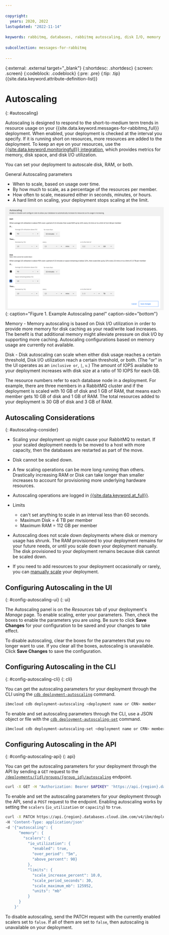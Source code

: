 ```yaml
---

copyright:
  years: 2020, 2022
lastupdated: "2022-11-14"

keywords: rabbitmq, databases, rabbitmq autoscaling, disk I/O, memory

subcollection: messages-for-rabbitmq

---
```

{:external: .external target="_blank"}
{:shortdesc: .shortdesc}
{:screen: .screen}
{:codeblock: .codeblock}
{:pre: .pre}
{:tip: .tip}
{{site.data.keyword.attribute-definition-list}}


# Autoscaling
{: #autoscaling}

Autoscaling is designed to respond to the short-to-medium term trends in resource usage on your {{site.data.keyword.messages-for-rabbitmq_full}} deployment. When enabled, your deployment is checked at the interval you specify. If it is running short on resources, more resources are added to the deployment. To keep an eye on your resources, use the [{{site.data.keyword.monitoringfull}} integration](/docs/messages-for-rabbitmq?topic=messages-for-rabbitmq-monitoring), which provides metrics for memory, disk space, and disk I/O utilization.

You can set your deployment to autoscale disk, RAM, or both. 

General Autoscaling parameters
- When to scale, based on usage over time.
- By how much to scale, as a percentage of the resources per member.
- How often to scale, measured either in seconds, minutes, or hours.
- A hard limit on scaling, your deployment stops scaling at the limit.

![Example Autoscaling panel](images/autoscaling-update.png){: caption="Figure 1. Example Autoscaling panel" caption-side="bottom"}

Memory - Memory autoscaling is based on Disk I/O utilization in order to provide more memory for disk caching as your read/write load increases. The benefit is that additional memory might alleviate pressure on disk I/O by supporting more caching. Autoscaling configurations based on memory usage are currently not available. 

Disk - Disk autoscaling can scale when either disk usage reaches a certain threshold, Disk I/O utilization reach a certain threshold, or both. (The "or" in the UI operates as an `inclusive or`, `|`, `v`.) The amount of IOPS available to your deployment increases with disk size at a ratio of 10 IOPS for each GB.

The resource numbers refer to each database node in a deployment. For example, there are three members in a RabbitMQ cluster and if the deployment is scaled with 10 GB of disk and 1 GB of RAM, that means each member gets 10 GB of disk and 1 GB of RAM. The total resources added to your deployment is 30 GB of disk and 3 GB of RAM.

## Autoscaling Considerations
{: #autoscaling-consider}

- Scaling your deployment up might cause your RabbitMQ to restart. If your scaled deployment needs to be moved to a host with more capacity, then the databases are restarted as part of the move.

- Disk cannot be scaled down.

- A few scaling operations can be more long running than others. Drastically increasing RAM or Disk can take longer than smaller increases to account for provisioning more underlying hardware resources.

- Autoscaling operations are logged in [{{site.data.keyword.at_full}}](/docs/messages-for-rabbitmq?topic=cloud-databases-activity-tracker).

- Limits
   - can't set anything to scale in an interval less than 60 seconds.
   - Maximum Disk = 4 TB per member
   - Maximum RAM = 112 GB per member

- Autoscaling does not scale down deployments where disk or memory usage has shrunk. The RAM provisioned to your deployment remains for your future needs, or until you scale down your deployment manually. The disk provisioned to your deployment remains because disk cannot be scaled down.

- If you need to add resources to your deployment occasionally or rarely, you can [manually scale](/docs/messages-for-rabbitmq?topic=messages-for-rabbitmq-resources-scaling) your deployment.

## Configuring Autoscaling in the UI
{: #config-autoscaling-ui}
{: ui}

The Autoscaling panel is on the _Resources_ tab of your deployment's _Manage_ page. To enable scaling, enter your parameters. Then, check the boxes to enable the parameters you are using. Be sure to click **Save Changes** for your configuration to be saved and your changes to take effect.

To disable autoscaling, clear the boxes for the parameters that you no longer want to use. If you clear all the boxes, autoscaling is unavailable. Click **Save Changes** to save the configuration.

## Configuring Autoscaling in the CLI
{: #config-autoscaling-cli}
{: cli}

You can get the autoscaling parameters for your deployment through the CLI using the [`cdb deployment-autoscaling`](/docs/databases-cli-plugin?topic=databases-cli-plugin-cdb-reference#-ibmcloud-cdb-deployment-autoscaling-) command.
```sh
ibmcloud cdb deployment-autoscaling <deployment name or CRN> member
```

To enable and set autoscaling parameters through the CLI, use a JSON object or file with the [`cdb deployment-autoscaling-set`](/docs/databases-cli-plugin?topic=databases-cli-plugin-cdb-reference#-ibmcloud-cdb-deployment-autoscaling-set-) command.
```sh
ibmcloud cdb deployment-autoscaling-set <deployment name or CRN> member '{"autoscaling": { "memory": {"scalers": {"io_utilization": {"enabled": true, "over_period": "5m","above_percent": 90}},"rate": {"increase_percent": 10.0, "period_seconds": 300,"limit_mb_per_member": 125952,"units": "mb"}}}}'
```

## Configuring Autoscaling in the API
{: #config-autoscaling-api}
{: api}

You can get the autoscaling parameters for your deployment through the API by sending a `GET` request to the [`/deployments/{id}/groups/{group_id}/autoscaling`](https://cloud.ibm.com/apidocs/cloud-databases-api#get-the-autoscaling-configuration-from-a-deploymen) endpoint. 
```sh
curl -X GET -H "Authorization: Bearer $APIKEY" 'https://api.{region}.databases.cloud.ibm.com/v4/ibm/deployments/{id}/groups/member/autoscaling'
```

To enable and set the autoscaling parameters for your deployment through the API, send a `POST` request to the endpoint. Enabling autoscaling works by setting the `scalers` (`io_utilization` or `capacity`) to `true`.
```sh
curl -X PATCH https://api.{region}.databases.cloud.ibm.com/v4/ibm/deployments/{id}/groups/member/autoscaling -H 'Authorization: Bearer <>' 
-H 'Content-Type: application/json' 
-d '{"autoscaling": {
      "memory": {
        "scalers": {
          "io_utilization": {
            "enabled": true, 
            "over_period": "5m",
            "above_percent": 90}
          },
          "limits": {
            "scale_increase_percent": 10.0,
            "scale_period_seconds": 30,
            "scale_maximum_mb": 125952,
            "units": "mb"
          }
      }
    }'
```
To disable autoscaling, send the PATCH request with the currently enabled scalers set to `false`. If all of them are set to `false`, then autoscaling is unavailable on your deployment.
